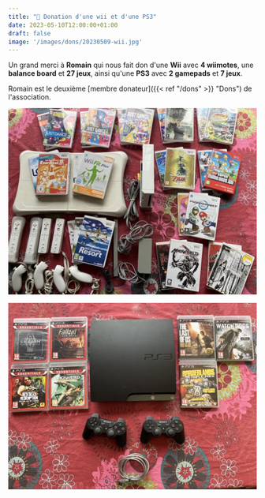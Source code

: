 ```yaml
---
title: "🎁 Donation d'une wii et d'une PS3"
date: 2023-05-10T12:00:00+01:00
draft: false
image: '/images/dons/20230509-wii.jpg'
---
```


Un grand merci à **Romain** qui nous fait don d'une **Wii** avec **4 wiimotes**, une **balance board** et **27 jeux**, ainsi qu'une **PS3** avec **2 gamepads** et **7 jeux**.

Romain est le deuxième [membre donateur]({{< ref "/dons" >}} "Dons") de l'association.

![Wii](/images/dons/20230509-wii.jpg)

![PS3](/images/dons/20230509-ps3.jpg)
